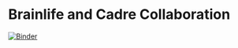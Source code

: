 # Brainlife and Cadre Collaboration
[![Binder](https://mybinder.org/badge_logo.svg)](https://mybinder.org/v2/gh/everyxs/openScience.git/master)

